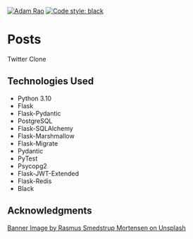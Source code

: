 [![Adam Rao](https://circleci.com/gh/AdamRa0/posts.svg?style=svg)](https://circleci.com/docs/pipelines/) [![Code style: black](https://img.shields.io/badge/code%20style-black-000000.svg)](https://github.com/psf/black)

# Posts

Twitter Clone

## Technologies Used
- Python 3.10
- Flask
- Flask-Pydantic
- PostgreSQL
- Flask-SQLAlchemy
- Flask-Marshmallow
- Flask-Migrate
- Pydantic
- PyTest
- Psycopg2
- Flask-JWT-Extended
- Flask-Redis
- Black


## Acknowledgments
[Banner Image by Rasmus Smedstrup Mortensen on Unsplash](https://unsplash.com/photos/_ZtPsxAomeI?utm_source=unsplash&utm_medium=referral&utm_content=creditShareLink)